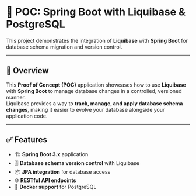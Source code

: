 # 🚀 POC: Spring Boot with Liquibase & PostgreSQL
This project demonstrates the integration of **Liquibase** with **Spring Boot** for database schema migration and version control.

---

## 📖 Overview
This **Proof of Concept (POC)** application showcases how to use **Liquibase** with **Spring Boot** to manage database changes in a controlled, versioned manner.  
Liquibase provides a way to **track, manage, and apply database schema changes**, making it easier to evolve your database alongside your application code.

---

## ✅ Features

- 🏗 **Spring Boot 3.x** application
- 🗄 **Database schema version control** with Liquibase
- 📦 **JPA integration** for database access
- 🌐 **RESTful API endpoints**
- 🐳 **Docker support** for PostgreSQL  
